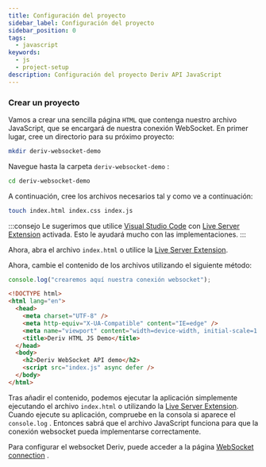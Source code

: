 ```yaml
---
title: Configuración del proyecto
sidebar_label: Configuración del proyecto
sidebar_position: 0
tags:
  - javascript
keywords:
  - js
  - project-setup
description: Configuración del proyecto Deriv API JavaScript
---
```


### Crear un proyecto

Vamos a crear una sencilla página `HTML` que contenga nuestro archivo JavaScript, que se encargará de nuestra conexión WebSocket. En primer lugar, cree un directorio para su próximo proyecto:

```bash
mkdir deriv-websocket-demo
```

Navegue hasta la carpeta `deriv-websocket-demo` :

```bash
cd deriv-websocket-demo
```

A continuación, cree los archivos necesarios tal y como ve a continuación:

```bash
touch index.html index.css index.js
```

:::consejo
Le sugerimos que utilice [Visual Studio Code](https://code.visualstudio.com/) con [Live Server Extension](https://marketplace.visualstudio.com/items?itemName=ritwickdey.LiveServer) activada. Esto le ayudará mucho con las implementaciones.
:::

Ahora, abra el archivo `index.html` o utilice la [Live Server Extension](https://marketplace.visualstudio.com/items?itemName=ritwickdey.LiveServer).

Ahora, cambie el contenido de los archivos utilizando el siguiente método:

```js title="index.js"
console.log("crearemos aquí nuestra conexión websocket");
```

```html title="index.html"
<!DOCTYPE html>
<html lang="en">
  <head>
    <meta charset="UTF-8" />
    <meta http-equiv="X-UA-Compatible" content="IE=edge" />
    <meta name="viewport" content="width=device-width, initial-scale=1.0" />
    <title>Deriv HTML JS Demo</title>
  </head>
  <body>
    <h2>Deriv WebSocket API demo</h2>
    <script src="index.js" async defer />
  </body>
</html>
```

Tras añadir el contenido, podemos ejecutar la aplicación simplemente ejecutando el archivo `index.html` o utilizando la <a href="https://marketplace.visualstudio.com/items?itemName=ritwickdey.LiveServer" target="_blank">Live Server Extension</a>. Cuando ejecute su aplicación, compruebe en la consola si aparece el `console.log` . Entonces sabrá que el archivo JavaScript funciona para que la conexión websocket pueda implementarse correctamente.

Para configurar el websocket Deriv, puede acceder a la página [WebSocket connection](/docs/languages/javascript/websocket-connection) .
